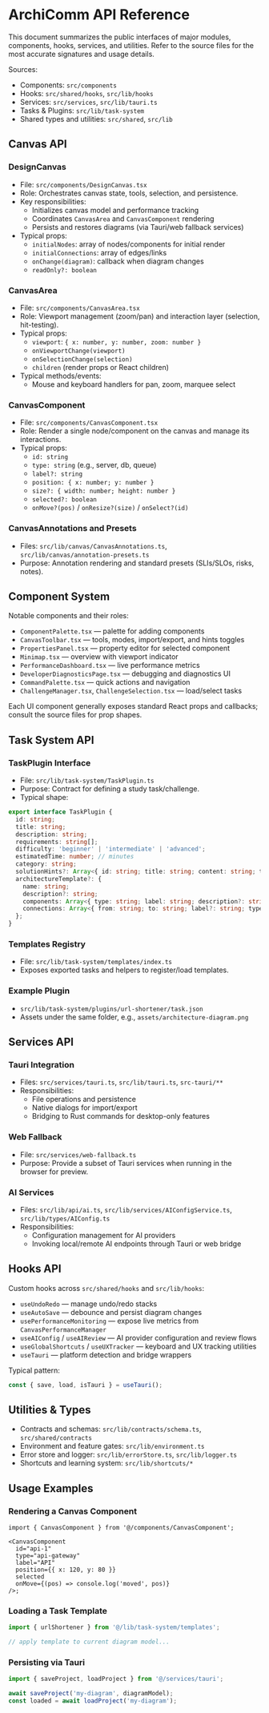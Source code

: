 # ArchiComm API Reference

This document summarizes the public interfaces of major modules, components, hooks, services, and utilities. Refer to the source files for the most accurate signatures and usage details.

Sources:
- Components: `src/components`
- Hooks: `src/shared/hooks`, `src/lib/hooks`
- Services: `src/services`, `src/lib/tauri.ts`
- Tasks & Plugins: `src/lib/task-system`
- Shared types and utilities: `src/shared`, `src/lib`

## Canvas API

### DesignCanvas
- File: `src/components/DesignCanvas.tsx`
- Role: Orchestrates canvas state, tools, selection, and persistence.
- Key responsibilities:
  - Initializes canvas model and performance tracking
  - Coordinates `CanvasArea` and `CanvasComponent` rendering
  - Persists and restores diagrams (via Tauri/web fallback services)
- Typical props:
  - `initialNodes`: array of nodes/components for initial render
  - `initialConnections`: array of edges/links
  - `onChange(diagram)`: callback when diagram changes
  - `readOnly?: boolean`

### CanvasArea
- File: `src/components/CanvasArea.tsx`
- Role: Viewport management (zoom/pan) and interaction layer (selection, hit-testing).
- Typical props:
  - `viewport`: `{ x: number, y: number, zoom: number }`
  - `onViewportChange(viewport)`
  - `onSelectionChange(selection)`
  - `children` (render props or React children)
- Typical methods/events:
  - Mouse and keyboard handlers for pan, zoom, marquee select

### CanvasComponent
- File: `src/components/CanvasComponent.tsx`
- Role: Render a single node/component on the canvas and manage its interactions.
- Typical props:
  - `id: string`
  - `type: string` (e.g., server, db, queue)
  - `label?: string`
  - `position: { x: number; y: number }`
  - `size?: { width: number; height: number }`
  - `selected?: boolean`
  - `onMove?(pos)` / `onResize?(size)` / `onSelect?(id)`

### CanvasAnnotations and Presets
- Files: `src/lib/canvas/CanvasAnnotations.ts`, `src/lib/canvas/annotation-presets.ts`
- Purpose: Annotation rendering and standard presets (SLIs/SLOs, risks, notes).

## Component System

Notable components and their roles:
- `ComponentPalette.tsx` — palette for adding components
- `CanvasToolbar.tsx` — tools, modes, import/export, and hints toggles
- `PropertiesPanel.tsx` — property editor for selected component
- `Minimap.tsx` — overview with viewport indicator
- `PerformanceDashboard.tsx` — live performance metrics
- `DeveloperDiagnosticsPage.tsx` — debugging and diagnostics UI
- `CommandPalette.tsx` — quick actions and navigation
- `ChallengeManager.tsx`, `ChallengeSelection.tsx` — load/select tasks

Each UI component generally exposes standard React props and callbacks; consult the source files for prop shapes.

## Task System API

### TaskPlugin Interface
- File: `src/lib/task-system/TaskPlugin.ts`
- Purpose: Contract for defining a study task/challenge.
- Typical shape:
```ts
export interface TaskPlugin {
  id: string;
  title: string;
  description: string;
  requirements: string[];
  difficulty: 'beginner' | 'intermediate' | 'advanced';
  estimatedTime: number; // minutes
  category: string;
  solutionHints?: Array<{ id: string; title: string; content: string; type: string; difficulty: string }>;
  architectureTemplate?: {
    name: string;
    description?: string;
    components: Array<{ type: string; label: string; description?: string }>;
    connections: Array<{ from: string; to: string; label?: string; type?: string; protocol?: string }>;
  };
}
```

### Templates Registry
- File: `src/lib/task-system/templates/index.ts`
- Exposes exported tasks and helpers to register/load templates.

### Example Plugin
- `src/lib/task-system/plugins/url-shortener/task.json`
- Assets under the same folder, e.g., `assets/architecture-diagram.png`

## Services API

### Tauri Integration
- Files: `src/services/tauri.ts`, `src/lib/tauri.ts`, `src-tauri/**`
- Responsibilities:
  - File operations and persistence
  - Native dialogs for import/export
  - Bridging to Rust commands for desktop-only features

### Web Fallback
- File: `src/services/web-fallback.ts`
- Purpose: Provide a subset of Tauri services when running in the browser for preview.

### AI Services
- Files: `src/lib/api/ai.ts`, `src/lib/services/AIConfigService.ts`, `src/lib/types/AIConfig.ts`
- Responsibilities:
  - Configuration management for AI providers
  - Invoking local/remote AI endpoints through Tauri or web bridge

## Hooks API

Custom hooks across `src/shared/hooks` and `src/lib/hooks`:
- `useUndoRedo` — manage undo/redo stacks
- `useAutoSave` — debounce and persist diagram changes
- `usePerformanceMonitoring` — expose live metrics from `CanvasPerformanceManager`
- `useAIConfig` / `useAIReview` — AI provider configuration and review flows
- `useGlobalShortcuts` / `useUXTracker` — keyboard and UX tracking utilities
- `useTauri` — platform detection and bridge wrappers

Typical pattern:
```ts
const { save, load, isTauri } = useTauri();
```

## Utilities & Types

- Contracts and schemas: `src/lib/contracts/schema.ts`, `src/shared/contracts`
- Environment and feature gates: `src/lib/environment.ts`
- Error store and logger: `src/lib/errorStore.ts`, `src/lib/logger.ts`
- Shortcuts and learning system: `src/lib/shortcuts/*`

## Usage Examples

### Rendering a Canvas Component
```tsx
import { CanvasComponent } from '@/components/CanvasComponent';

<CanvasComponent
  id="api-1"
  type="api-gateway"
  label="API"
  position={{ x: 120, y: 80 }}
  selected
  onMove={(pos) => console.log('moved', pos)}
/>;
```

### Loading a Task Template
```ts
import { urlShortener } from '@/lib/task-system/templates';

// apply template to current diagram model...
```

### Persisting via Tauri
```ts
import { saveProject, loadProject } from '@/services/tauri';

await saveProject('my-diagram', diagramModel);
const loaded = await loadProject('my-diagram');
```
